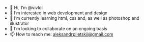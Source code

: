 - 👋 Hi, I’m @vivlol
- 👀 I’m interested in web development and design
- 🌱 I’m currently learning html, css and, as well as photoshop and illustrator
- 💞️ I’m looking to collaborate on an ongoing basis
- 📫 How to reach me: aleksandrpiletskii@gmail.com

